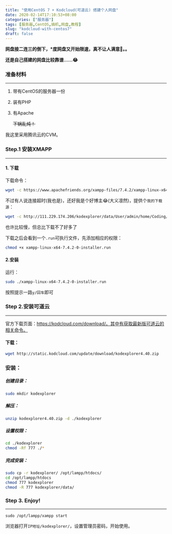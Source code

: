 ```yaml
---
title: "使用CentOS 7 + Kodcloud(可道云) 搭建个人网盘"
date: 2020-02-14T17:10:53+08:00
categories: ["服务器"]
tags: [服务器,CentOS,搞机,网盘,教程]
slug: "kodcloud-with-centos7"
draft: false
---
```


**网盘接二连三的倒下，\*度网盘又开始限速，真不让人满意🐷。。**

**还是自己搭建的网盘比较靠谱……😂**

<!--more-->

### 准备材料

---

1. 带有CentOS的服务器一份

2. 装有PHP

3. 有Apache

   ~~下锅乱炖！~~

我这里采用腾讯云的CVM。

###  Step.1 安装XMAPP

---

#### 1. 下载

下载命令：

```bash
wget -c https://www.apachefriends.org/xampp-files/7.4.2/xampp-linux-x64-7.4.2-0-installer.run
```

不过有人说连接超时(我也是)，还好我是个好博主😂(大义凛然)，提供个`我的下载源`：

```bash
wget -c http://111.229.174.206/kodexplorer/data/User/admin/home/Coding/xampp-linux-x64-7.4.2-0-installer.run
```

也许比较慢，但总比下载不了好多了

下载之后会看到一个`.run`可执行文件，先添加相应的权限：

```bash
chmod +x xampp-linux-x64-7.4.2-0-installer.run
```

#### 2.安装

运行：

```bash
sudo ./xampp-linux-x64-7.4.2-0-installer.run
```

按照提示一路`y/回车`即可

### Step 2.安装可道云

---

官方下载页面：https://kodcloud.com/download/。其中有获取最新版可道云的相关命令。

#### 下载：

```bash
wget http://static.kodcloud.com/update/download/kodexplorer4.40.zip
```

### 安装：

##### 创建目录：

```bash
sudo mkdir kodexplorer
```

##### 解压：

```bash
unzip kodexplorer4.40.zip -d ./kodexplorer
```

##### 设置权限：

```bash
cd ./kodexplorer
chmod -Rf 777 ./*
```

##### 完成安装：

```bash
sudo cp -r kodexplorer/ /opt/lampp/htdocs/
cd /opt/lampp/htdocs
chmod 777 kodexplorer
chmod -R 777 kodexplorer/data/
```

### Step 3. Enjoy!

---

```
sudo /opt/lampp/xampp start
```

浏览器打开`IP地址/kodexplorer/`，设置管理员密码，开始使用。